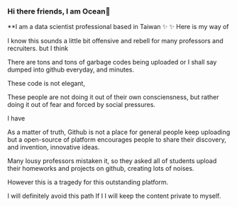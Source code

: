 ### Hi there friends, I am Ocean👋
**I am a data scientist professional based in Taiwan ✨ ✨ 
Here is my way of 

I know this sounds a little bit offensive and rebell for many professors and recruiters.
but I think

There are tons and tons of garbage codes being uploaded or I shall say dumped into github everyday, and minutes.

These code is not elegant, 

These people are not doing it out of their own consciensness, but rather doing it out of fear and forced by social pressures.

I have 

As a matter of truth, Github is not a place for general people keep uploading
but a open-source of platform encourages people to share their discovery, and invention, innovative ideas.

Many lousy professors mistaken it, so they asked all of students upload their homeworks and projects on github, creating lots of noises.

However 
this is a tragedy for this outstanding platform.

I will definitely avoid this path
If I
I will keep the content private to myself.

<!--
Here are some ideas to get you started:

- 🔭 I’m currently working on ...
- 🌱 I’m currently learning ...
- 👯 I’m looking to collaborate on ...
- 🤔 I’m looking for help with ...
- 💬 Ask me about ...
- 📫 How to reach me: ...
- 😄 Pronouns: ...
- ⚡ Fun fact: ...
-->
